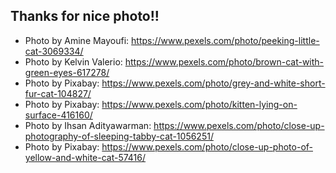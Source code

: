 ## Thanks for nice photo!!
* Photo by Amine Mayoufi: https://www.pexels.com/photo/peeking-little-cat-3069334/
* Photo by Kelvin Valerio: https://www.pexels.com/photo/brown-cat-with-green-eyes-617278/
* Photo by Pixabay: https://www.pexels.com/photo/grey-and-white-short-fur-cat-104827/
* Photo by Pixabay: https://www.pexels.com/photo/kitten-lying-on-surface-416160/
* Photo by Ihsan Adityawarman: https://www.pexels.com/photo/close-up-photography-of-sleeping-tabby-cat-1056251/
* Photo by Pixabay: https://www.pexels.com/photo/close-up-photo-of-yellow-and-white-cat-57416/